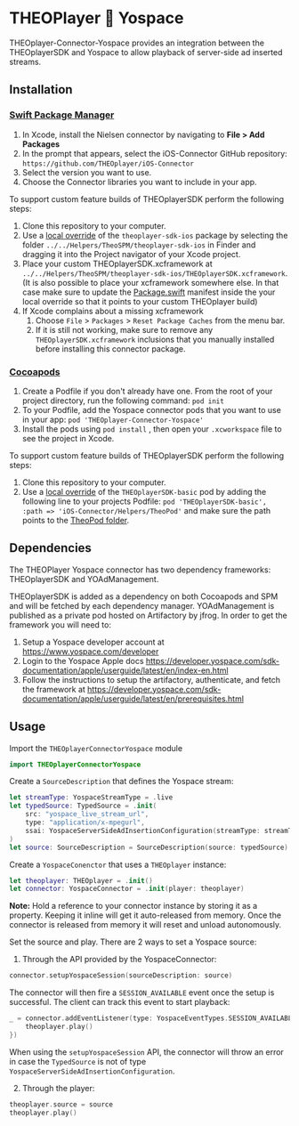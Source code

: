 # THEOPlayer 🤝 Yospace

THEOplayer-Connector-Yospace provides an integration between the THEOplayerSDK and Yospace to allow playback of server-side ad inserted streams.

## Installation

### [Swift Package Manager](https://swift.org/package-manager/)

1. In Xcode, install the Nielsen connector by navigating to **File > Add Packages**
2. In the prompt that appears, select the iOS-Connector GitHub repository: `https://github.com/THEOplayer/iOS-Connector`
3. Select the version you want to use.
4. Choose the Connector libraries you want to include in your app.

To support custom feature builds of THEOplayerSDK perform the following steps:

1. Clone this repository to your computer.
2. Use a [local override](https://developer.apple.com/documentation/xcode/editing-a-package-dependency-as-a-local-package) of the `theoplayer-sdk-ios` package by selecting the folder `../../Helpers/TheoSPM/theoplayer-sdk-ios` in Finder and dragging it into the Project navigator of your Xcode project.
3. Place your custom THEOplayerSDK.xcframework at `../../Helpers/TheoSPM/theoplayer-sdk-ios/THEOplayerSDK.xcframework`. (It is also possible to place your xcframework somewhere else. In that case make sure to update the [Package.swift](../../Helpers/TheoSPM/theoplayer-sdk-ios/Package.swift) manifest inside the your local override so that it points to your custom THEOplayer build)
4. If Xcode complains about a missing xcframework
   1. Choose `File` > `Packages` > `Reset Package Caches` from the menu bar.
   2. If it is still not working, make sure to remove any `THEOplayerSDK.xcframework` inclusions that you manually installed before installing this connector package.

### [Cocoapods](https://guides.cocoapods.org/using/getting-started.html#getting-started)

1. Create a Podfile if you don't already have one. From the root of your project directory, run the following command: `pod init`
2. To your Podfile, add the Yospace connector pods that you want to use in your app: `pod 'THEOplayer-Connector-Yospace'`
3. Install the pods using `pod install` , then open your `.xcworkspace` file to see the project in Xcode.

To support custom feature builds of THEOplayerSDK perform the following steps:

1. Clone this repository to your computer.
2. Use a [local override](https://guides.cocoapods.org/using/the-podfile.html#using-the-files-from-a-folder-local-to-the-machine) of the `THEOplayerSDK-basic` pod by adding the following line to your projects Podfile: `pod 'THEOplayerSDK-basic', :path => 'iOS-Connector/Helpers/TheoPod'` and make sure the path points to the [TheoPod folder](../../Helpers/TheoPod).

## Dependencies

The THEOPlayer Yospace connector has two dependency frameworks: THEOplayerSDK and YOAdManagement.

THEOplayerSDK is added as a dependency on both Cocoapods and SPM and will be fetched by each dependency manager.
YOAdManagement is published as a private pod hosted on Artifactory by jfrog. In order to get the framework you will need to:
1. Setup a Yospace developer account at https://www.yospace.com/developer
2. Login to the Yospace Apple docs https://developer.yospace.com/sdk-documentation/apple/userguide/latest/en/index-en.html
3. Follow the instructions to setup the artifactory, authenticate, and fetch the framework at https://developer.yospace.com/sdk-documentation/apple/userguide/latest/en/prerequisites.html

## Usage

Import the `THEOplayerConnectorYospace` module

```swift
import THEOplayerConnectorYospace
```

Create a `SourceDescription` that defines the Yospace stream:

```swift
let streamType: YospaceStreamType = .live
let typedSource: TypedSource = .init(
    src: "yospace_live_stream_url",
    type: "application/x-mpegurl",
    ssai: YospaceServerSideAdInsertionConfiguration(streamType: streamType)
)
let source: SourceDescription = SourceDescription(source: typedSource)
```

Create a `YospaceConenctor` that uses a `THEOplayer` instance:

```swift
let theoplayer: THEOplayer = .init()
let connector: YospaceConnector = .init(player: theoplayer)
```

**Note:** Hold a reference to your connector instance by storing it as a property. Keeping it inline will get it auto-released from memory. Once the connector is released from memory it will reset and unload autonomously.

Set the source and play. There are 2 ways to set a Yospace source:

1. Through the API provided by the YospaceConnector:

```swift
connector.setupYospaceSession(sourceDescription: source)
```

The connector will then fire a `SESSION_AVAILABLE` event once the setup is successful. The client can track this event to start playback:

```swift
_ = connector.addEventListener(type: YospaceEventTypes.SESSION_AVAILABLE, listener: { event in
    theoplayer.play()
})
```

When using the `setupYospaceSession` API, the connector will throw an error in case the `TypedSource` is not of type `YospaceServerSideAdInsertionConfiguration`.

2. Through the player:

```swift
theoplayer.source = source
theoplayer.play()
```
